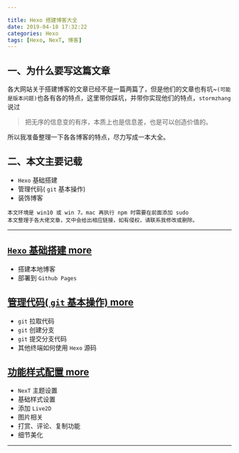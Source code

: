 ```yaml
---

title: Hexo 搭建博客大全
date: 2019-04-18 17:32:22
categories: Hexo
tags: [Hexo, NexT, 博客]
---
```

## 一、为什么要写这篇文章

各大网站关于搭建博客的文章已经不是一篇两篇了，但是他们的文章也有坑~`(可能是版本问题)`也各有各的特点，这里带你踩坑，并带你实现他们的特点，`stormzhang` 说过

> 把无序的信息变的有序，本质上也是信息差，也是可以创造价值的。

所以我准备整理一下各各博客的特点，尽力写成一本大全。

## 二、本文主要记载

* `Hexo` 基础搭建
* 管理代码( `git` 基本操作)
* 装饰博客
```
本文环境是 win10 或 win 7。mac 再执行 npm 时需要在前面添加 sudo
本文整理于各大佬文章，文中会给出相应链接，如有侵权，请联系我修改或删除。
```

---

<!--more-->

## [`Hexo` 基础搭建 more](https://calmcenter.github.io/2019/04/18/Hexo%20%E5%9F%BA%E7%A1%80%E6%90%AD%E5%BB%BA/)

- 搭建本地博客
- 部署到 `Github Pages`

## [管理代码( `git` 基本操作) more](https://calmcenter.github.io/2019/04/18/Hexo%20%E7%AE%A1%E7%90%86%E4%BB%A3%E7%A0%81/)

- `git` 拉取代码
- `git` 创建分支
- `git` 提交分支代码
- 其他终端如何使用 `Hexo` 源码

## [功能样式配置 more](https://calmcenter.github.io/2019/04/18/Hexo%20%E5%8A%9F%E8%83%BD%E6%A0%B7%E5%BC%8F%E9%85%8D%E7%BD%AE/)

- `NexT` 主题设置
- 基础样式设置
- 添加 `Live2D` 
- 图片相关
- 打赏、评论、复制功能
- 细节美化

------

